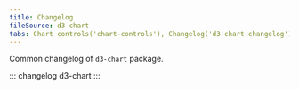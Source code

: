 ```yaml
---
title: Changelog
fileSource: d3-chart
tabs: Chart controls('chart-controls'), Changelog('d3-chart-changelog')
---
```


Common changelog of `d3-chart` package.

::: changelog d3-chart :::
